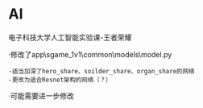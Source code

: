 # AI
电子科技大学人工智能实验课-王者荣耀

·修改了app\sgame_1v1\common\models\model.py
  
    -适当加深了hero_share、soilder_share、organ_share的网络
    -更改为适合Resnet架构的网络（？）

·可能需要进一步修改
